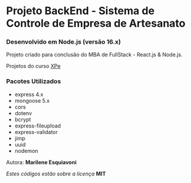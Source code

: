 # Projeto BackEnd - Sistema de Controle de Empresa de Artesanato

### Desenvolvido em Node.js (versão 16.x)

Projeto criado para conclusão do MBA de FullStack - React.js & Node.js.

Projetos do curso [XPe](https://www.xpeducacao.com.br/)

### Pacotes Utilizados

- express 4.x
- mongoose 5.x
- cors
- dotenv
- bcrypt
- express-fileupload
- express-validator
- jimp
- uuid
- nodemon

Autora: **Marilene Esquiavoni**

_Estes códigos estão sobre a licença_ **MIT**
